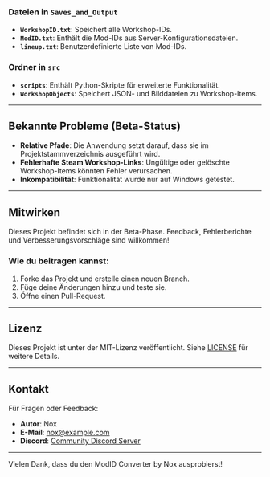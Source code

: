
### Dateien in `Saves_and_Output`
- **`WorkshopID.txt`**: Speichert alle Workshop-IDs.
- **`ModID.txt`**: Enthält die Mod-IDs aus Server-Konfigurationsdateien.
- **`lineup.txt`**: Benutzerdefinierte Liste von Mod-IDs.

### Ordner in `src`
- **`scripts`**: Enthält Python-Skripte für erweiterte Funktionalität.
- **`WorkshopObjects`**: Speichert JSON- und Bilddateien zu Workshop-Items.

---

## Bekannte Probleme (Beta-Status)

- **Relative Pfade**: Die Anwendung setzt darauf, dass sie im Projektstammverzeichnis ausgeführt wird.
- **Fehlerhafte Steam Workshop-Links**: Ungültige oder gelöschte Workshop-Items könnten Fehler verursachen.
- **Inkompatibilität**: Funktionalität wurde nur auf Windows getestet.

---

## Mitwirken

Dieses Projekt befindet sich in der Beta-Phase. Feedback, Fehlerberichte und Verbesserungsvorschläge sind willkommen!

### Wie du beitragen kannst:
1. Forke das Projekt und erstelle einen neuen Branch.
2. Füge deine Änderungen hinzu und teste sie.
3. Öffne einen Pull-Request.

---

## Lizenz

Dieses Projekt ist unter der MIT-Lizenz veröffentlicht. Siehe [LICENSE](LICENSE) für weitere Details.

---

## Kontakt

Für Fragen oder Feedback:
- **Autor**: Nox
- **E-Mail**: [nox@example.com](mailto:nox@example.com)
- **Discord**: [Community Discord Server](https://discord.com/invite/example)

---

Vielen Dank, dass du den ModID Converter by Nox ausprobierst!
